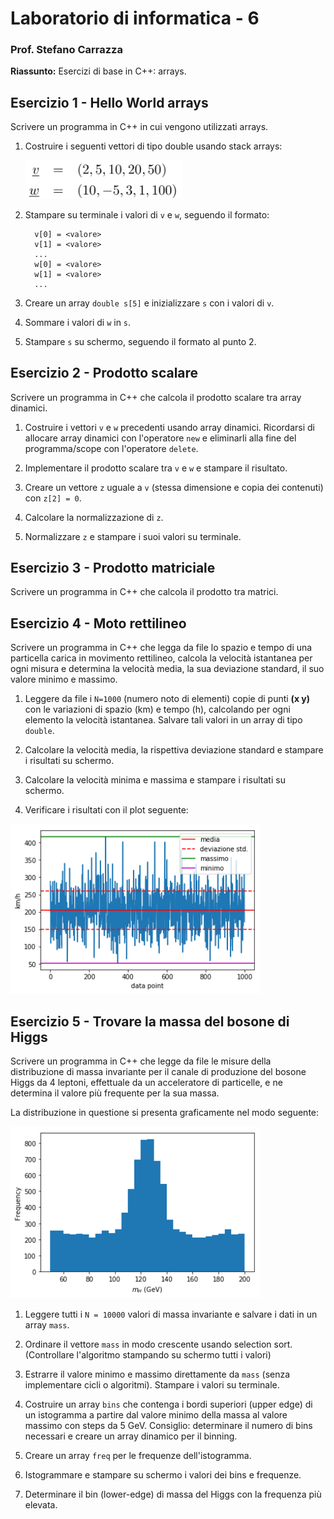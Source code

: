 # Laboratorio di informatica - 6
### Prof. Stefano Carrazza

**Riassunto:** Esercizi di base in C++: arrays.

## Esercizio 1 - Hello World arrays

Scrivere un programma in C++ in cui vengono utilizzati arrays.

1. Costruire i seguenti vettori di tipo double usando stack arrays:

    <img src="images/ex1.png" width="250">

2. Stampare su terminale i valori di `v` e `w`, seguendo il formato:
    ```
      v[0] = <valore>
      v[1] = <valore>
      ...
      w[0] = <valore>
      w[1] = <valore>
      ...
    ```

3. Creare un array `double s[5]` e inizializzare `s` con i valori di `v`.

4. Sommare i valori di `w` in `s`.

5. Stampare `s` su schermo, seguendo il formato al punto 2.

## Esercizio 2 - Prodotto scalare

Scrivere un programma in C++ che calcola il prodotto scalare tra array dinamici.

1. Costruire i vettori `v` e `w` precedenti usando array dinamici. Ricordarsi di allocare array dinamici con l'operatore `new` e eliminarli alla fine del programma/scope con l'operatore `delete`.

2. Implementare il prodotto scalare tra `v` e `w` e stampare il risultato.

3. Creare un vettore `z` uguale a `v` (stessa dimensione e copia dei contenuti) con `z[2] = 0`.

4. Calcolare la normalizzazione di `z`.

5. Normalizzare `z` e stampare i suoi valori su terminale.

## Esercizio 3 - Prodotto matriciale
Scrivere un programma in C++ che calcola il prodotto tra matrici.

## Esercizio 4 - Moto rettilineo

Scrivere un programma in C++ che legga da file lo spazio e tempo di una particella carica in movimento rettilineo, calcola la velocità istantanea per ogni misura e determina la velocità media, la sua deviazione standard, il suo valore minimo e massimo.

1. Leggere da file i `N=1000` (numero noto di elementi) copie di punti **(x y)** con le variazioni di spazio (km) e tempo (h), calcolando per ogni elemento la velocità istantanea. Salvare tali valori in un array di tipo `double`.

2. Calcolare la velocità media, la rispettiva deviazione standard e stampare i risultati su schermo.

3. Calcolare la velocità minima e massima e stampare i risultati su schermo.

4. Verificare i risultati con il plot seguente:

<img src="images/moto.png" width="400">


## Esercizio 5 - Trovare la massa del bosone di Higgs

Scrivere un programma in C++ che legge da file le misure della distribuzione di massa invariante per il canale di produzione del bosone Higgs da 4 leptoni, effettuale da un acceleratore di particelle, e ne determina il valore più frequente per la sua massa.

La distribuzione in questione si presenta graficamente nel modo seguente:

<img src="images/higgs.png" width="400">

1. Leggere tutti i `N = 10000` valori di massa invariante e salvare i dati in un array `mass`.

2. Ordinare il vettore `mass` in modo crescente usando selection sort. (Controllare l'algoritmo stampando su schermo tutti i valori)

3. Estrarre il valore minimo e massimo direttamente da `mass` (senza implementare cicli o algoritmi). Stampare i valori su terminale.

4. Costruire un array `bins` che contenga i bordi superiori (upper edge) di un istogramma a partire dal valore minimo della massa al valore massimo con steps da 5 GeV. Consiglio: determinare il numero di bins necessari e creare un array dinamico per il binning.

5. Creare un array `freq` per le frequenze dell'istogramma.

6. Istogrammare e stampare su schermo i valori dei bins e frequenze.

7. Determinare il bin (lower-edge) di massa del Higgs con la frequenza più elevata.
